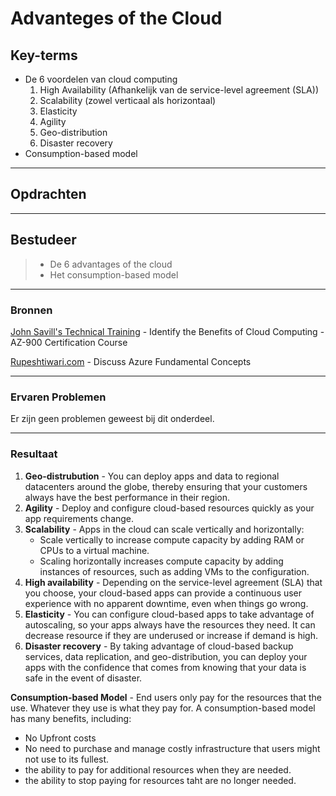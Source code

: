 # Advanteges of the Cloud

## Key-terms
- De 6 voordelen van cloud computing
    1.  High Availability (Afhankelijk van de service-level agreement (SLA))
    2.  Scalability (zowel verticaal als horizontaal) 
    3.  Elasticity
    4.  Agility
    5.  Geo-distribution
    6.  Disaster recovery
- Consumption-based model
  
---
## Opdrachten

---

## Bestudeer
> - De 6 advantages of the cloud
> - Het consumption-based model
---

### Bronnen

[John Savill's Technical Training](https://www.youtube.com/watch?v=VaMdHKJQ15c) - Identify the Benefits of Cloud Computing - AZ-900 Certification Course

[Rupeshtiwari.com](https://www.rupeshtiwari.com/discuss-azure-fundamental-concepts/) - Discuss Azure Fundamental Concepts





---

### Ervaren Problemen

Er zijn geen problemen geweest bij dit onderdeel.

---
### Resultaat

1. **Geo-distrubution** - You can deploy apps and data to regional datacenters around the globe, thereby ensuring that your customers always have the best performance in their region.
2. **Agility** - Deploy and configure cloud-based resources quickly as your app requirements change.
3. **Scalability** - Apps in the cloud can scale vertically and horizontally:
   - Scale vertically to increase compute capacity by adding RAM or CPUs to a virtual machine.
   - Scaling horizontally increases compute capacity by adding instances of resources, such as adding VMs to the configuration.
4. **High availability** - Depending on the service-level agreement (SLA) that you choose, your cloud-based apps can provide a continuous user experience with no apparent downtime, even when things go wrong.
5. **Elasticity** - You can configure cloud-based apps to take advantage of autoscaling, so your apps always have the resources they need. It can decrease resource if they are underused or increase if demand is high.
6. **Disaster recovery** - By taking advantage of cloud-based backup services, data replication, and geo-distribution, you can deploy your apps with the confidence that comes from knowing that your data is safe in the event of disaster.


**Consumption-based Model** - End users only pay for the resources that the use. Whatever they use is what they pay for.
A consumption-based model has many benefits, including:
- No Upfront costs
- No need to purchase and manage costly infrastructure that users might not use to its fullest.
- the ability to pay for additional resources when they are needed.
- the ability to stop paying for resources taht are no longer needed.